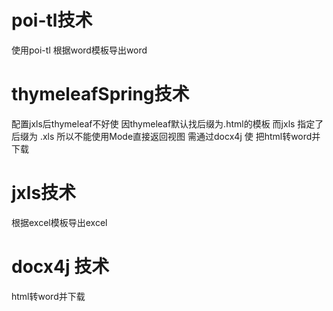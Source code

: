 # poi-tl技术

使用poi-tl 根据word模板导出word 

# thymeleafSpring技术

 配置jxls后thymeleaf不好使 因thymeleaf默认找后缀为.html的模板  而jxls  指定了后缀为 .xls  所以不能使用Mode直接返回视图   需通过docx4j 使  把html转word并下载



# jxls技术

根据excel模板导出excel

# docx4j 技术

html转word并下载

